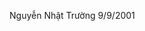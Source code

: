 Nguyễn Nhật Trường
9/9/2001

<!---
NhatTruong99/NhatTruong99 is a ✨ special ✨ repository because its `README.md` (this file) appears on your GitHub profile.
You can click the Preview link to take a look at your changes.
--->
